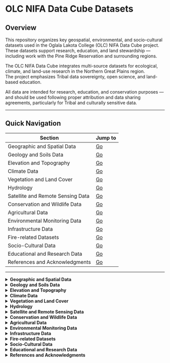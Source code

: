 # OLC NIFA Data Cube Datasets

## Overview

This repository organizes key geospatial, environmental, and socio-cultural datasets used in the Oglala Lakota College (OLC) NIFA Data Cube project.  
These datasets support research, education, and land stewardship — including work with the Pine Ridge Reservation and surrounding regions.

The OLC NIFA Data Cube integrates multi-source datasets for ecological, climate, and land-use research in the Northern Great Plains region.  
The project emphasizes Tribal data sovereignty, open science, and land-based education.

All data are intended for research, education, and conservation purposes — and should be used following proper attribution and data sharing agreements, particularly for Tribal and culturally sensitive data.

---

## Quick Navigation

| Section | Jump to |
|---------|---------|
| Geographic and Spatial Data | [Go](#geographic-and-spatial-data) |
| Geology and Soils Data | [Go](#geology-and-soils-data) |
| Elevation and Topography | [Go](#elevation-and-topography) |
| Climate Data | [Go](#climate-data) |
| Vegetation and Land Cover | [Go](#vegetation-and-land-cover) |
| Hydrology | [Go](#hydrology) |
| Satellite and Remote Sensing Data | [Go](#satellite-and-remote-sensing-data) |
| Conservation and Wildlife Data | [Go](#conservation-and-wildlife-data) |
| Agricultural Data | [Go](#agricultural-data) |
| Environmental Monitoring Data | [Go](#environmental-monitoring-data) |
| Infrastructure Data | [Go](#infrastructure-data) |
| Fire-related Datasets | [Go](#fire-related-datasets) |
| Socio-Cultural Data | [Go](#socio-cultural-data) |
| Educational and Research Data | [Go](#educational-and-research-data) |
| References and Acknowledgments | [Go](#references-and-acknowledgments) |

---

<details>
<summary><strong>Geographic and Spatial Data</strong></summary>

- **USGS Protected Areas Database (PAD-US):** [Link](https://www.usgs.gov/programs/gap-analysis-project/science/protected-areas)  
- **OpenStreetMap (OSM):** [Link](https://www.openstreetmap.org/)  
- **Boundary Data:** Spatial boundaries for the Pine Ridge Reservation  
  - GIS boundary datasets (Shapefiles/GeoJSON)  
  - Option: Export full boundary from ArcGIS as GeoJSON  

</details>

<details>
<summary><strong>Geology and Soils Data</strong></summary>

- **POLARIS Soil Dataset:** [Link](https://daac.ornl.gov/get_data/)  
  - Variables: Soil pH, organic matter, texture, etc.  
  - Includes biomass, carbon, hydrology, and land use data  
- **USDA NRCS Web Soil Survey:** [Link](https://websoilsurvey.sc.egov.usda.gov/App/HomePage.htm)  
- **SSURGO Downloader (NRCS):** [Link](https://www.arcgis.com/apps/View/index.html?appid=cdc49bd63ea54dd2977f3f2853e07fff)  
- **SoilGrids (ISRIC):** [Link](https://www.isric.org/explore/soilgrids)  
- **South Dakota Geological Survey (SDGS):** [Link](https://www.sdgs.usd.edu/publications/default.aspx)  

</details>

<details>
<summary><strong>Elevation and Topography</strong></summary>

- **USGS National Elevation Dataset (NED):** [Link](https://viewer.nationalmap.gov/basic/)  
- **NASA SRTM (Shuttle Radar Topography Mission)**  
- Derived variables: slope, aspect, hillshade  

</details>

<details>
<summary><strong>Climate Data</strong></summary>

- **MACAv2-METDATA (THREDDS):** [Link](https://climate.northwestknowledge.net/MACA/)  
  - Downscaled climate data (temperature, precipitation, humidity)  
  - Scenarios: RCP 4.5, RCP 8.5  
- **NOAA Climate Data (NCEI):** [Link](https://www.ncei.noaa.gov/)  
- **PRISM Climate Data:** [Link](https://prism.oregonstate.edu)  
- **GridMET:** [Link](https://www.climatologylab.org/gridmet.html)  
- **DayMET:** [Link](https://daymet.ornl.gov/getdata)  
- **NASA EarthData EOSDIS:** [Link](https://www.earthdata.nasa.gov/about/esdis/eosdis)  
- **NASA Global Climate Change - Vital Signs of the Planet:** [Link](https://climate.nasa.gov/)  
- **ESA Climate Change Initiative (ESA CCI):** [Link](https://climate.esa.int/en/)  

</details>

<details>
<summary><strong>Vegetation and Land Cover</strong></summary>

- **National Land Cover Database (NLCD):** [Link](https://www.mrlc.gov/data)  
- **MODIS Land Cover (MOD12):** [Link](https://modis.gsfc.nasa.gov/data/dataprod/mod12.php)  
- **BONAP (Biota of North America Program):** [Link](http://bonap.net/)  
- **USGS Species Viewer:** [Link](https://www.usgs.gov/programs/gap-analysis-project/science/species)  
- **USFS National Grasslands:** [Link](https://www.fs.usda.gov/grasslands/)  
- **NDVI/EVI:** Derived from MODIS or Sentinel-2 for vegetation health  

</details>

<details>
<summary><strong>Hydrology</strong></summary>

- **USGS National Hydrography Dataset (NHDPlus HR):** [Link](https://www.usgs.gov/core-science-systems/ngp/national-hydrography)  
- **NASA GRACE (Groundwater Data):** [Link](https://grace.jpl.nasa.gov/)  
- **USGS Water Data for the Nation:** [Link](https://waterdata.usgs.gov/nwis?)  
- **Global Runoff Data Centre (GRDC):** [Link](https://grdc.bafg.de)  

</details>

<details>
<summary><strong>Satellite and Remote Sensing Data</strong></summary>

- **Landsat (USGS):** [Link](https://landsat.gsfc.nasa.gov/data/)  
- **Sentinel-2 (ESA Copernicus):** [Link](https://sentinel.esa.int/web/sentinel/home)  
- **Planet / Maxar (optional)**  

</details>

<details>
<summary><strong>Conservation and Wildlife Data</strong></summary>

- **World Database on Protected Areas (WDPA):** [Link](https://www.protectedplanet.net/)  
- **eBird (Cornell Lab of Ornithology):** [Link](https://ebird.org/explore)  
- **GBIF (Global Biodiversity Information Facility):** [Link](https://www.gbif.org/)  
- **USGS Protected Areas and Species Distributions:** [Link](https://www.usgs.gov/programs/gap-analysis-project/science/species)  

</details>

<details>
<summary><strong>Agricultural Data</strong></summary>

- **USDA NASS:** [Link](https://www.nass.usda.gov/Data_and_Statistics/index.php)  
- **FAO GIEWS:** [Link](https://www.fao.org/giews/data-tools/en/)  

</details>

<details>
<summary><strong>Environmental Monitoring Data</strong></summary>

- **EPA Air Quality System (AQS):** [Link](https://www.epa.gov/aqs)  
- **USGS BioData:** [Link](https://pubs.usgs.gov/fs/2011/3112/)  

</details>

<details>
<summary><strong>Infrastructure Data</strong></summary>

- **Homeland Infrastructure Foundation-Level Data (HIFLD):** [Link](https://www.dhs.gov/gmo/hifld)  
- **OpenStreetMap (OSM):** [Link](https://www.openstreetmap.org/#map=5/38.01/-95.84)  
- **Local GIS Resources:** e.g., Bureau of Indian Affairs (BIA) road layers  

</details>

<details>
<summary><strong>Fire-related Datasets</strong></summary>

- **USGS LANDFIRE:** [Link](https://landfire.gov/data)  
  - Existing Vegetation Type (EVT), Height (EVH), and Cover (EVC)  
  - Fire Behavior Fuel Models (FBFM), Fuel Loading Models (FLM)  
  - Disturbance (DST), Fire Regime Groups (FRG), Mean Fire Return Interval (MFRI)  
- **Fuelcast:** [Link](https://www.fuelcast.net)  

</details>

<details>
<summary><strong>Socio-Cultural Data</strong></summary>

- **U.S. Census Bureau:** [Link](https://data.census.gov/)  
- **Bureau of Indian Affairs (BIA) GIS:** [Link](https://www.bia.gov/gis)  
- **Tribal and Cultural Lands:** GIS layers for culturally significant or sacred sites (with permissions)  

</details>

<details>
<summary><strong>Educational and Research Data</strong></summary>

- **NASA EarthData:** [Link](https://earthdata.nasa.gov/)  
- **Local Research Outputs (OLC):** Biodiversity, cultural heritage, or land management studies  
- **Student Projects:** Integrating student-generated environmental and GIS data  

</details>

<details>
<summary><strong>References and Acknowledgments</strong></summary>

This repository integrates open and public data sources with Tribal-led research and ethical data management frameworks.  
Please cite original data providers and respect Tribal Data Sovereignty principles when using or sharing these datasets.

</details>


